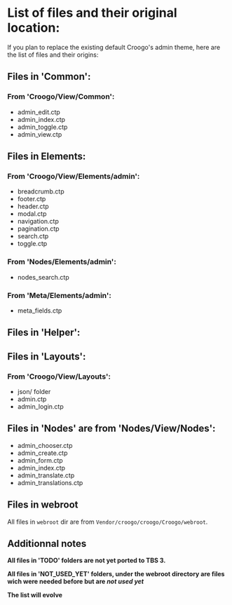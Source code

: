 List of files and their original location:
==========================================

If you plan to replace the existing default Croogo's admin theme, here are the list of files
and their origins:

## Files in 'Common':
### From 'Croogo/View/Common':
 * admin_edit.ctp
 * admin_index.ctp
 * admin_toggle.ctp
 * admin_view.ctp

## Files in Elements:
### From 'Croogo/View/Elements/admin':
 * breadcrumb.ctp
 * footer.ctp
 * header.ctp
 * modal.ctp
 * navigation.ctp
 * pagination.ctp
 * search.ctp
 * toggle.ctp

### From 'Nodes/Elements/admin':
 * nodes_search.ctp

### From 'Meta/Elements/admin':
 * meta_fields.ctp

## Files in 'Helper':

## Files in 'Layouts':
### From 'Croogo/View/Layouts':
 * json/ folder
 * admin.ctp
 * admin_login.ctp

## Files in 'Nodes' are from 'Nodes/View/Nodes':
 * admin_chooser.ctp
 * admin_create.ctp
 * admin_form.ctp
 * admin_index.ctp
 * admin_translate.ctp
 * admin_translations.ctp

## Files in webroot
All files in `webroot` dir are from `Vendor/croogo/croogo/Croogo/webroot`.

## Additionnal notes
**All files in 'TODO' folders are not yet ported to TBS 3.**

**All files in 'NOT_USED_YET' folders, under the webroot directory are
files wich were needed before but are *not used yet***

**The list will evolve**
